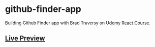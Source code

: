 # github-finder-app
Building Github Finder app with Brad Traversy on Udemy [React Course](https://www.udemy.com/course/react-front-to-back-2022/).

## [Live Preview](https://github-finder-app-nu-two.vercel.app/)
